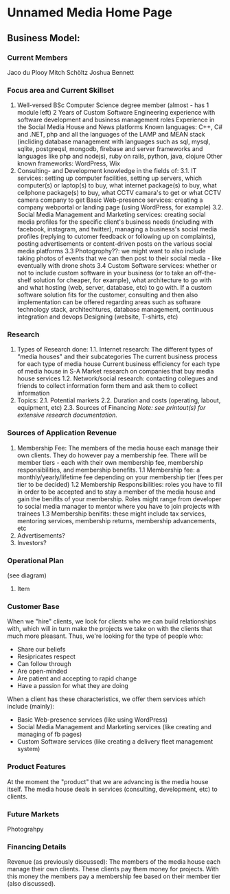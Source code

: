 # Unnamed Media Home Page

## Business Model:

### Current Members
Jaco du Plooy
Mitch Schöltz
Joshua Bennett

### Focus area and Current Skillset
1. Well-versed BSc Computer Science degree member (almost - has 1 module left)
2 Years of Custom Software Engineering experience with software development and business management roles
Experience in the Social Media House and News platforms
Known languages: C++, C# and .NET, php and all the languages of the LAMP and MEAN stack (incliding database management with languages such as sql, mysql, sqlite, postgreqsl, mongodb, firebase and server frameworks and languages like php and nodejs), ruby on rails, python, java, clojure
Other known frameworks: WordPress, Wix
3. Consulting- and Development knowledge in the fields of:
  3.1. IT services: setting up computer facilities, setting up servers, which computer(s) or laptop(s) to buy, what internet package(s) to buy, what cellphone package(s) to buy, what CCTV camara's to get or what CCTV camera company to get
Basic Web-presence services: creating a company webportal or landing page (using WordPress, for example)
  3.2. Social Media Management and Marketing services: creating social media profiles for the specific client's business needs (including with facebook, instagram, and twitter), managing a business's social media profiles (replying to cutomer feedback or following up on complaints), posting advertisements or content-driven posts on the various social media platforms
  3.3 Photogrophy??: we might want to also include taking photos of events that we can then post to their social media - like eventually with drone shots
  3.4 Custom Software services: whether or not to include custom software in your business (or to take an off-the-shelf solution for cheaper, for example), what architecture to go with and what hosting (web, server, database, etc) to go with. If a custom software solution fits for the customer, consulting and then also implementation can be offered regarding areas such as software technology stack, architechtures, database management, continuous integration and devops
Designing (website, T-shirts, etc)

### Research
1. Types of Research done:
  1.1. Internet research:
      The different types of “media houses" and their subcategories
      The current business process for each type of media house
      Current business efficiency for each type of media house in S-A
      Market research on companies that buy media house services
  1.2. Network/social research: contacting collegues and friends to collect information form them and ask them to collect information
2. Topics:
  2.1. Potential markets
  2.2. Duration and costs (operating, labout, equipment, etc)
  2.3. Sources of Financing
*Note: see printout(s) for extensive research documentation.*

### Sources of Application Revenue
1. Membership Fee:
    The members of the media house each manage their own clients.
    They do however pay a membership fee. There will be member tiers - each with their own membership fee, membership responsibilities, and membership benefits.
    1.1 Membership fee: a monthly/yearly/lifetime fee depending on your membership tier (fees per tier to be decided)
    1.2 Membership Responsibilities: roles you have to fill in order to be accepted and to stay a member of the media house and gain the benifits of your membership. Roles might range from developer to social media manager to mentor where you have to join projects with trainees
    1.3 Membership benifits: these might include tax services, mentoring services, membership returns, membership advancements, etc
2. Advertisements?
3. Investors?

### Operational Plan
(see diagram)
1. Item

### Customer Base
When we "hire" clients, we look for clients who we can build relationships with, which will in turn make the projects we take on with the clients that much more pleasant. Thus, we're looking for the type of people who:
* Share our beliefs
* Resipricates respect
* Can follow through
* Are open-minded
* Are patient and accepting to rapid change
* Have a passion for what they are doing

When a client has these characteristics, we offer them services which include (mainly):
* Basic Web-presence services (like using WordPress)
* Social Media Management and Marketing services (like creating and managing of fb pages)
* Custom Software services (like creating a delivery fleet management system)

### Product Features
At the moment the "product" that we are advancing is the media house itself. The media house deals in services (consulting, development, etc) to clients.

### Future Markets
Photograhpy

### Financing Details
Revenue (as previously discussed): The members of the media house each manage their own clients. These clients pay them money for projects. With this money the members pay a membership fee based on their member tier (also discussed).
